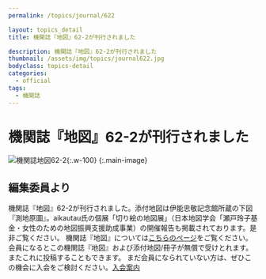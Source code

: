 ```yaml
---
permalink: /topics/journal/622

layout: topics_detail
title: 機関誌『地図』62-2が刊行されました

description: 機関誌『地図』62-2が刊行されました
thumbnail: /assets/img/topics/journal622.jpg
bodyclass: topics-detail
categories:
  - official
tags:
  - 機関誌
---
```

# 機関誌『地図』62-2が刊行されました
![機関誌地図62-2](https://jcacj.org/assets/img/topics/journal622.jpg){:.w-100}
{:.main-image}

## 編集委員より
機関誌『地図』62-2が刊行されました。添付地図は伊能忠敬記念館所蔵の下図『測地原圖』。aikautau氏の個展「切り絵の地図展」（日本地図学会「瀬戸玲子基金・女性のための地図振興支援助成事業）の開催報告も掲載されております。是非ご覧ください。
機関誌『地図』については[こちらのページ](https://jcacj.org/service.html)をご覧ください。
会員になるとこの機関誌『地図』および添付地図/冊子が無償で受けとれます。またこれに投稿することもできます。
まだ会員になられていない方は、ぜひこの機会に入会をご検討ください。[入会案内](https://jcacj.org/member.html)
